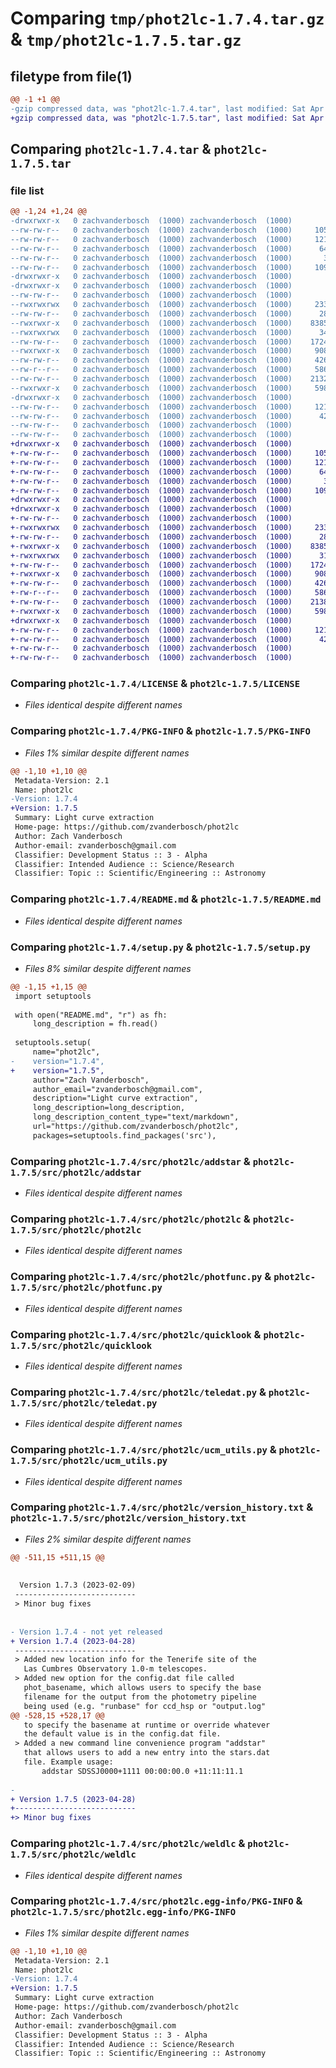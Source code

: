 # Comparing `tmp/phot2lc-1.7.4.tar.gz` & `tmp/phot2lc-1.7.5.tar.gz`

## filetype from file(1)

```diff
@@ -1 +1 @@
-gzip compressed data, was "phot2lc-1.7.4.tar", last modified: Sat Apr 29 00:23:29 2023, max compression
+gzip compressed data, was "phot2lc-1.7.5.tar", last modified: Sat Apr 29 00:27:40 2023, max compression
```

## Comparing `phot2lc-1.7.4.tar` & `phot2lc-1.7.5.tar`

### file list

```diff
@@ -1,24 +1,24 @@
-drwxrwxr-x   0 zachvanderbosch  (1000) zachvanderbosch  (1000)        0 2023-04-29 00:23:29.054431 phot2lc-1.7.4/
--rw-rw-r--   0 zachvanderbosch  (1000) zachvanderbosch  (1000)     1058 2020-06-12 15:08:44.000000 phot2lc-1.7.4/LICENSE
--rw-rw-r--   0 zachvanderbosch  (1000) zachvanderbosch  (1000)     1219 2023-04-29 00:23:29.050431 phot2lc-1.7.4/PKG-INFO
--rw-rw-r--   0 zachvanderbosch  (1000) zachvanderbosch  (1000)      640 2020-06-14 20:06:06.000000 phot2lc-1.7.4/README.md
--rw-rw-r--   0 zachvanderbosch  (1000) zachvanderbosch  (1000)       38 2023-04-29 00:23:29.054431 phot2lc-1.7.4/setup.cfg
--rw-rw-r--   0 zachvanderbosch  (1000) zachvanderbosch  (1000)     1094 2023-04-29 00:19:30.000000 phot2lc-1.7.4/setup.py
-drwxrwxr-x   0 zachvanderbosch  (1000) zachvanderbosch  (1000)        0 2023-04-29 00:23:29.050431 phot2lc-1.7.4/src/
-drwxrwxr-x   0 zachvanderbosch  (1000) zachvanderbosch  (1000)        0 2023-04-29 00:23:29.050431 phot2lc-1.7.4/src/phot2lc/
--rw-rw-r--   0 zachvanderbosch  (1000) zachvanderbosch  (1000)        0 2020-06-12 15:54:42.000000 phot2lc-1.7.4/src/phot2lc/__init__.py
--rwxrwxrwx   0 zachvanderbosch  (1000) zachvanderbosch  (1000)     2333 2023-04-29 00:14:55.000000 phot2lc-1.7.4/src/phot2lc/addstar
--rw-rw-r--   0 zachvanderbosch  (1000) zachvanderbosch  (1000)      281 2023-02-22 04:21:11.000000 phot2lc-1.7.4/src/phot2lc/config.dat
--rwxrwxr-x   0 zachvanderbosch  (1000) zachvanderbosch  (1000)    83856 2023-04-29 00:22:15.000000 phot2lc-1.7.4/src/phot2lc/phot2lc
--rwxrwxrwx   0 zachvanderbosch  (1000) zachvanderbosch  (1000)      346 2023-02-22 04:17:40.000000 phot2lc-1.7.4/src/phot2lc/photconfig
--rw-rw-r--   0 zachvanderbosch  (1000) zachvanderbosch  (1000)    17242 2023-02-22 04:27:41.000000 phot2lc-1.7.4/src/phot2lc/photfunc.py
--rwxrwxr-x   0 zachvanderbosch  (1000) zachvanderbosch  (1000)     9083 2023-02-01 21:25:50.000000 phot2lc-1.7.4/src/phot2lc/quicklook
--rw-rw-r--   0 zachvanderbosch  (1000) zachvanderbosch  (1000)     4266 2022-11-30 00:07:41.000000 phot2lc-1.7.4/src/phot2lc/teledat.py
--rw-r--r--   0 zachvanderbosch  (1000) zachvanderbosch  (1000)     5861 2023-02-09 02:35:54.000000 phot2lc-1.7.4/src/phot2lc/ucm_utils.py
--rw-rw-r--   0 zachvanderbosch  (1000) zachvanderbosch  (1000)    21321 2023-04-29 00:18:23.000000 phot2lc-1.7.4/src/phot2lc/version_history.txt
--rwxrwxr-x   0 zachvanderbosch  (1000) zachvanderbosch  (1000)     5981 2020-11-15 20:21:32.000000 phot2lc-1.7.4/src/phot2lc/weldlc
-drwxrwxr-x   0 zachvanderbosch  (1000) zachvanderbosch  (1000)        0 2023-04-29 00:23:29.050431 phot2lc-1.7.4/src/phot2lc.egg-info/
--rw-rw-r--   0 zachvanderbosch  (1000) zachvanderbosch  (1000)     1219 2023-04-29 00:23:28.000000 phot2lc-1.7.4/src/phot2lc.egg-info/PKG-INFO
--rw-rw-r--   0 zachvanderbosch  (1000) zachvanderbosch  (1000)      421 2023-04-29 00:23:28.000000 phot2lc-1.7.4/src/phot2lc.egg-info/SOURCES.txt
--rw-rw-r--   0 zachvanderbosch  (1000) zachvanderbosch  (1000)        1 2023-04-29 00:23:28.000000 phot2lc-1.7.4/src/phot2lc.egg-info/dependency_links.txt
--rw-rw-r--   0 zachvanderbosch  (1000) zachvanderbosch  (1000)        8 2023-04-29 00:23:28.000000 phot2lc-1.7.4/src/phot2lc.egg-info/top_level.txt
+drwxrwxr-x   0 zachvanderbosch  (1000) zachvanderbosch  (1000)        0 2023-04-29 00:27:40.203914 phot2lc-1.7.5/
+-rw-rw-r--   0 zachvanderbosch  (1000) zachvanderbosch  (1000)     1058 2020-06-12 15:08:44.000000 phot2lc-1.7.5/LICENSE
+-rw-rw-r--   0 zachvanderbosch  (1000) zachvanderbosch  (1000)     1219 2023-04-29 00:27:40.203914 phot2lc-1.7.5/PKG-INFO
+-rw-rw-r--   0 zachvanderbosch  (1000) zachvanderbosch  (1000)      640 2020-06-14 20:06:06.000000 phot2lc-1.7.5/README.md
+-rw-rw-r--   0 zachvanderbosch  (1000) zachvanderbosch  (1000)       38 2023-04-29 00:27:40.203914 phot2lc-1.7.5/setup.cfg
+-rw-rw-r--   0 zachvanderbosch  (1000) zachvanderbosch  (1000)     1094 2023-04-29 00:27:25.000000 phot2lc-1.7.5/setup.py
+drwxrwxr-x   0 zachvanderbosch  (1000) zachvanderbosch  (1000)        0 2023-04-29 00:27:40.199914 phot2lc-1.7.5/src/
+drwxrwxr-x   0 zachvanderbosch  (1000) zachvanderbosch  (1000)        0 2023-04-29 00:27:40.203914 phot2lc-1.7.5/src/phot2lc/
+-rw-rw-r--   0 zachvanderbosch  (1000) zachvanderbosch  (1000)        0 2020-06-12 15:54:42.000000 phot2lc-1.7.5/src/phot2lc/__init__.py
+-rwxrwxrwx   0 zachvanderbosch  (1000) zachvanderbosch  (1000)     2333 2023-04-29 00:14:55.000000 phot2lc-1.7.5/src/phot2lc/addstar
+-rw-rw-r--   0 zachvanderbosch  (1000) zachvanderbosch  (1000)      281 2023-02-22 04:21:11.000000 phot2lc-1.7.5/src/phot2lc/config.dat
+-rwxrwxr-x   0 zachvanderbosch  (1000) zachvanderbosch  (1000)    83856 2023-04-29 00:22:15.000000 phot2lc-1.7.5/src/phot2lc/phot2lc
+-rwxrwxrwx   0 zachvanderbosch  (1000) zachvanderbosch  (1000)      314 2023-04-29 00:26:01.000000 phot2lc-1.7.5/src/phot2lc/photconfig
+-rw-rw-r--   0 zachvanderbosch  (1000) zachvanderbosch  (1000)    17242 2023-02-22 04:27:41.000000 phot2lc-1.7.5/src/phot2lc/photfunc.py
+-rwxrwxr-x   0 zachvanderbosch  (1000) zachvanderbosch  (1000)     9083 2023-02-01 21:25:50.000000 phot2lc-1.7.5/src/phot2lc/quicklook
+-rw-rw-r--   0 zachvanderbosch  (1000) zachvanderbosch  (1000)     4266 2022-11-30 00:07:41.000000 phot2lc-1.7.5/src/phot2lc/teledat.py
+-rw-r--r--   0 zachvanderbosch  (1000) zachvanderbosch  (1000)     5861 2023-02-09 02:35:54.000000 phot2lc-1.7.5/src/phot2lc/ucm_utils.py
+-rw-rw-r--   0 zachvanderbosch  (1000) zachvanderbosch  (1000)    21388 2023-04-29 00:27:11.000000 phot2lc-1.7.5/src/phot2lc/version_history.txt
+-rwxrwxr-x   0 zachvanderbosch  (1000) zachvanderbosch  (1000)     5981 2020-11-15 20:21:32.000000 phot2lc-1.7.5/src/phot2lc/weldlc
+drwxrwxr-x   0 zachvanderbosch  (1000) zachvanderbosch  (1000)        0 2023-04-29 00:27:40.203914 phot2lc-1.7.5/src/phot2lc.egg-info/
+-rw-rw-r--   0 zachvanderbosch  (1000) zachvanderbosch  (1000)     1219 2023-04-29 00:27:40.000000 phot2lc-1.7.5/src/phot2lc.egg-info/PKG-INFO
+-rw-rw-r--   0 zachvanderbosch  (1000) zachvanderbosch  (1000)      421 2023-04-29 00:27:40.000000 phot2lc-1.7.5/src/phot2lc.egg-info/SOURCES.txt
+-rw-rw-r--   0 zachvanderbosch  (1000) zachvanderbosch  (1000)        1 2023-04-29 00:27:40.000000 phot2lc-1.7.5/src/phot2lc.egg-info/dependency_links.txt
+-rw-rw-r--   0 zachvanderbosch  (1000) zachvanderbosch  (1000)        8 2023-04-29 00:27:40.000000 phot2lc-1.7.5/src/phot2lc.egg-info/top_level.txt
```

### Comparing `phot2lc-1.7.4/LICENSE` & `phot2lc-1.7.5/LICENSE`

 * *Files identical despite different names*

### Comparing `phot2lc-1.7.4/PKG-INFO` & `phot2lc-1.7.5/PKG-INFO`

 * *Files 1% similar despite different names*

```diff
@@ -1,10 +1,10 @@
 Metadata-Version: 2.1
 Name: phot2lc
-Version: 1.7.4
+Version: 1.7.5
 Summary: Light curve extraction
 Home-page: https://github.com/zvanderbosch/phot2lc
 Author: Zach Vanderbosch
 Author-email: zvanderbosch@gmail.com
 Classifier: Development Status :: 3 - Alpha
 Classifier: Intended Audience :: Science/Research
 Classifier: Topic :: Scientific/Engineering :: Astronomy
```

### Comparing `phot2lc-1.7.4/README.md` & `phot2lc-1.7.5/README.md`

 * *Files identical despite different names*

### Comparing `phot2lc-1.7.4/setup.py` & `phot2lc-1.7.5/setup.py`

 * *Files 8% similar despite different names*

```diff
@@ -1,15 +1,15 @@
 import setuptools
 
 with open("README.md", "r") as fh:
     long_description = fh.read()
 
 setuptools.setup(
     name="phot2lc",
-    version="1.7.4",
+    version="1.7.5",
     author="Zach Vanderbosch",
     author_email="zvanderbosch@gmail.com",
     description="Light curve extraction",
     long_description=long_description,
     long_description_content_type="text/markdown",
     url="https://github.com/zvanderbosch/phot2lc",
     packages=setuptools.find_packages('src'),
```

### Comparing `phot2lc-1.7.4/src/phot2lc/addstar` & `phot2lc-1.7.5/src/phot2lc/addstar`

 * *Files identical despite different names*

### Comparing `phot2lc-1.7.4/src/phot2lc/phot2lc` & `phot2lc-1.7.5/src/phot2lc/phot2lc`

 * *Files identical despite different names*

### Comparing `phot2lc-1.7.4/src/phot2lc/photfunc.py` & `phot2lc-1.7.5/src/phot2lc/photfunc.py`

 * *Files identical despite different names*

### Comparing `phot2lc-1.7.4/src/phot2lc/quicklook` & `phot2lc-1.7.5/src/phot2lc/quicklook`

 * *Files identical despite different names*

### Comparing `phot2lc-1.7.4/src/phot2lc/teledat.py` & `phot2lc-1.7.5/src/phot2lc/teledat.py`

 * *Files identical despite different names*

### Comparing `phot2lc-1.7.4/src/phot2lc/ucm_utils.py` & `phot2lc-1.7.5/src/phot2lc/ucm_utils.py`

 * *Files identical despite different names*

### Comparing `phot2lc-1.7.4/src/phot2lc/version_history.txt` & `phot2lc-1.7.5/src/phot2lc/version_history.txt`

 * *Files 2% similar despite different names*

```diff
@@ -511,15 +511,15 @@
 
 
  Version 1.7.3 (2023-02-09)
 ---------------------------
 > Minor bug fixes
 
 
- Version 1.7.4 - not yet released
+ Version 1.7.4 (2023-04-28)
 ---------------------------
 > Added new location info for the Tenerife site of the 
   Las Cumbres Observatory 1.0-m telescopes.
 > Added new option for the config.dat file called
   phot_basename, which allows users to specify the base
   filename for the output from the photometry pipeline
   being used (e.g. "runbase" for ccd_hsp or "output.log"
@@ -528,15 +528,17 @@
   to specify the basename at runtime or override whatever
   the default value is in the config.dat file.
 > Added a new command line convenience program "addstar"
   that allows users to add a new entry into the stars.dat
   file. Example usage:
       addstar SDSSJ0000+1111 00:00:00.0 +11:11:11.1
 
-
+ Version 1.7.5 (2023-04-28)
+---------------------------
+> Minor bug fixes
```

### Comparing `phot2lc-1.7.4/src/phot2lc/weldlc` & `phot2lc-1.7.5/src/phot2lc/weldlc`

 * *Files identical despite different names*

### Comparing `phot2lc-1.7.4/src/phot2lc.egg-info/PKG-INFO` & `phot2lc-1.7.5/src/phot2lc.egg-info/PKG-INFO`

 * *Files 1% similar despite different names*

```diff
@@ -1,10 +1,10 @@
 Metadata-Version: 2.1
 Name: phot2lc
-Version: 1.7.4
+Version: 1.7.5
 Summary: Light curve extraction
 Home-page: https://github.com/zvanderbosch/phot2lc
 Author: Zach Vanderbosch
 Author-email: zvanderbosch@gmail.com
 Classifier: Development Status :: 3 - Alpha
 Classifier: Intended Audience :: Science/Research
 Classifier: Topic :: Scientific/Engineering :: Astronomy
```

